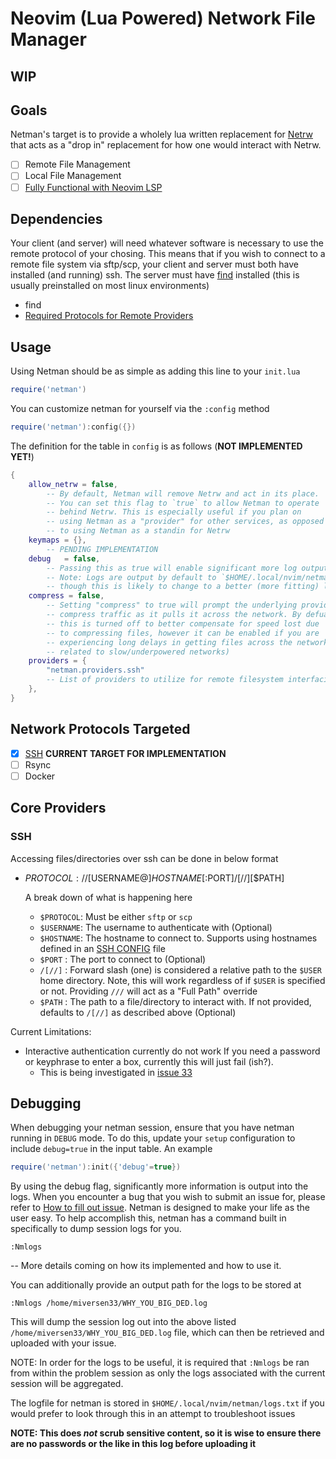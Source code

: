 # Neovim (Lua Powered) Network File Manager

## WIP

## Goals

Netman's target is to provide a wholely lua written replacement for [Netrw](http://www.drchip.org/astronaut/vim/index.html#NETRW) that acts as a "drop in" replacement for how one would interact with Netrw.

- [ ] Remote File Management
- [ ] Local File Management
- [ ] [Fully Functional with Neovim LSP](#lsp)

## Dependencies

Your client (and server) will need whatever software is necessary to use the remote protocol of your chosing. This means that if you wish to connect to a remote file system via sftp/scp, your client and server must both have installed (and running) ssh. 
The server must have [find](https://man7.org/linux/man-pages/man1/find.1.html) installed (this is usually preinstalled on most linux environments)

- find
- [Required Protocols for Remote Providers](#core-providers)

## Usage

Using Netman should be as simple as adding this line to your `init.lua`

```lua
require('netman')
```

You can customize netman for yourself via the `:config` method
```lua 
require('netman'):config({})
```
<!-- TODO: Update this -->
The definition for the table in `config` is as follows (**NOT IMPLEMENTED YET!**)
```lua
{
    allow_netrw = false, 
        -- By default, Netman will remove Netrw and act in its place. 
        -- You can set this flag to `true` to allow Netman to operate 
        -- behind Netrw. This is especially useful if you plan on 
        -- using Netman as a "provider" for other services, as opposed
        -- to using Netman as a standin for Netrw
    keymaps = {},
        -- PENDING IMPLEMENTATION
    debug   = false,
        -- Passing this as true will enable significant more log output.
        -- Note: Logs are output by default to `$HOME/.local/nvim/netman/logs.txt`
        -- though this is likely to change to a better (more fitting) location.
    compress = false,
        -- Setting "compress" to true will prompt the underlying provider to also
        -- compress traffic as it pulls it across the network. By defualt
        -- this is turned off to better compensate for speed lost due
        -- to compressing files, however it can be enabled if you are 
        -- experiencing long delays in getting files across the network (usually
        -- related to slow/underpowered networks)
    providers = {
        "netman.providers.ssh"
        -- List of providers to utilize for remote filesystem interfacing
    },
}
```

## Network Protocols Targeted
- [x] [SSH](#ssh) **CURRENT TARGET FOR IMPLEMENTATION**
- [ ] Rsync
- [ ] Docker

## Core Providers

### SSH

Accessing files/directories over ssh can be done in below format
- $PROTOCOL://[$USERNAME@]$HOSTNAME[:$PORT]/[//][$PATH]
  
    A break down of what is happening here
    - `$PROTOCOL`: Must be either `sftp` or `scp`
    - `$USERNAME`: The username to authenticate with (Optional)
    - `$HOSTNAME`: The hostname to connect to. Supports using hostnames defined in an [SSH CONFIG](https://linux.die.net/man/5/ssh_config) file
    - `$PORT`    : The port to connect to (Optional)
    - `/[//]`    : Forward slash (one) is considered a relative path to the `$USER` home directory. Note, this will work regardless of if `$USER` is specified or not. Providing `///` will act as a "Full Path" override
    - `$PATH`    : The path to a file/directory to interact with. If not provided, defaults to `/[//]` as described above (Optional)

Current Limitations:
- Interactive authentication currently do not work
    If you need a password or keyphrase to enter a box, currently this will just fail (ish?).
    - This is being investigated in [issue 33](https://github.com/miversen33/netman.nvim/issues/33)

## Debugging

When debugging your netman session, ensure that you have netman running in `DEBUG` mode. To do this, update your `setup` configuration to include `debug=true` in the input table. An example
```lua
require('netman'):init({'debug'=true})
```

By using the debug flag, significantly more information is output into the logs.
When you encounter a bug that you wish to submit an issue for, 
please refer to [How to fill out issue](https://github.com/miversen33/netman.nvim/issues/3). Netman is designed to make
your life as the user easy. To help accomplish this, netman has a command built in
specifically to dump session logs for you.
```vim
:Nmlogs
```
-- More details coming on how its implemented and how to use it.

You can additionally provide an output path for the logs to be stored at
```vim
:Nmlogs /home/miversen33/WHY_YOU_BIG_DED.log
```
This will dump the session log out into the above listed `/home/miversen33/WHY_YOU_BIG_DED.log` file, which can then be retrieved and uploaded with your issue.

NOTE: In order for the logs to be useful, it is required that `:Nmlogs` be ran from within
the problem session as only the logs associated with the current session will be aggregated.

The logfile for netman is stored in `$HOME/.local/nvim/netman/logs.txt` if you would prefer to 
look through this in an attempt to troubleshoot issues

**NOTE: This does _not_ scrub sensitive content, so it is wise to ensure there are no passwords or the like in this log before uploading it**